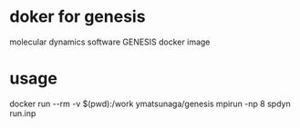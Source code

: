 # doker for genesis
molecular dynamics software GENESIS docker image

# usage
docker run --rm -v $(pwd):/work ymatsunaga/genesis mpirun -np 8 spdyn run.inp

